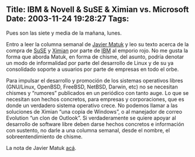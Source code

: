 Title: IBM & Novell & SuSE & Ximian vs. Microsoft
Date: 2003-11-24 19:28:27
Tags: 
---
<p>Pues son las siete y media de la mañana, lunes.</p>

<p>Entro a leer la columna semanal de <a href="http://web.archive.org/web/20031125134728/http://www.matuk.com/">Javier Matuk</a> y leo su texto acerca de la compra de <a href="http://web.archive.org/web/20031125134728/http://www.suse.com/">SuSE</a> y <a href="http://web.archive.org/web/20031125134728/http://damog.net/www.ximian.com">Ximian</a> por parte de <a href="http://web.archive.org/web/20031125134728/http://www.novell.com%3Enovell%3C/a%3E,%20nada%20nuevo.%20Lo%20que%20se%20me%20hace%20extra%F1o%20es%20que%20el%20autor%20empieza%20a%20elucubrar%20una%20posible%20compra%20de%20parte%20de%20%3Ca%20href=">IBM</a> al emporio rojo. No me gusta la forma que aborda Matuk, en forma de chisme, del asunto, podría denotar un modo de informalidad por parte del desarrollo de Linux y de su ya consolidado soporte a usuarios por parte de empresas en todo el orbe.</p>

<p>Para impulsar el desarrollo y promoción de los sistemas operativos libres (GNU/Linux, OpenBSD, FreeBSD, NetBSD, Darwin, etc) no se necesitan chismes y &#8220;rumores&#8221; publicados en un periódico con tanto auge. Lo que se necesitan son hechos concretos, para empresas y corporaciones, que es donde un verdadero sistema operativo crece. No podemos llamar a las soluciones de Ximian &#8220;una copia de Windows&#8221;, o al manejador de correo Evolution &#8220;un clon de Outlook&#8221;. Si verdaderamente se quiere apoyar al desarrollo de software libre deben darse hechos concretos e información con sustento, no darle a una columna semanal, desde el nombre, el sobreentendimiento de chisme.</p>

<p>La nota de Javier Matuk <a href="http://web.archive.org/web/20031125134728/http://matuk.com/teclado2/index.html">acá</a>.</p>
